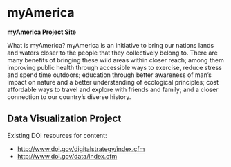myAmerica
=========

**myAmerica Project Site**

What is myAmerica?  myAmerica is an initiative to bring our nations lands and waters closer to the people that they collectively belong to.  There are many benefits of bringing these wild areas within closer reach; among them improving public health through accessible ways to exercise, reduce stress and spend time outdoors; education through better awareness of man’s impact on nature and a better understanding of ecological principles; cost affordable ways to travel and explore with friends and family; and a closer connection to our country’s diverse history.

Data Visualization Project
--------------------------

Existing DOI resources for content:

+ http://www.doi.gov/digitalstrategy/index.cfm
+ http://www.doi.gov/data/index.cfm
